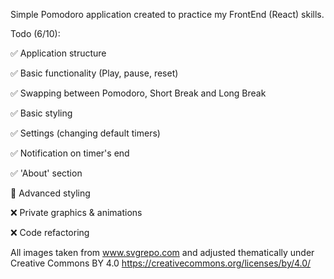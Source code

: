 Simple Pomodoro application created to practice my FrontEnd (React) skills.

Todo (6/10):

✅ Application structure

✅ Basic functionality (Play, pause, reset)

✅ Swapping between Pomodoro, Short Break and Long Break

✅ Basic styling

✅ Settings (changing default timers)

✅ Notification on timer's end

✅ 'About' section

🚧 Advanced styling

❌ Private graphics & animations

❌ Code refactoring

All images taken from www.svgrepo.com and adjusted thematically under Creative Commons BY 4.0
https://creativecommons.org/licenses/by/4.0/